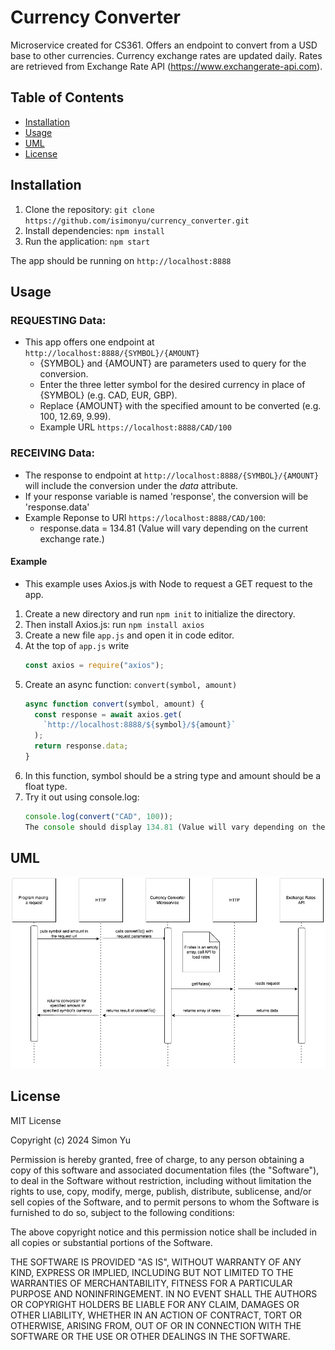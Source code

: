 # Currency Converter

Microservice created for CS361.
Offers an endpoint to convert from a USD base to other currencies.
Currency exchange rates are updated daily.
Rates are retrieved from Exchange Rate API (https://www.exchangerate-api.com).

## Table of Contents

- [Installation](#installation)
- [Usage](#usage)
- [UML](#uml)
- [License](#license)

## Installation

1. Clone the repository: `git clone https://github.com/isimonyu/currency_converter.git`
2. Install dependencies: `npm install`
3. Run the application: `npm start`

The app should be running on `http://localhost:8888`

## Usage

### REQUESTING Data:

- This app offers one endpoint at `http://localhost:8888/{SYMBOL}/{AMOUNT}`
  - {SYMBOL} and {AMOUNT} are parameters used to query for the conversion.
  - Enter the three letter symbol for the desired currency in place of {SYMBOL} (e.g. CAD, EUR, GBP).
  - Replace {AMOUNT} with the specified amount to be converted (e.g. 100, 12.69, 9.99).
  - Example URL `https://localhost:8888/CAD/100`

### RECEIVING Data:

- The response to endpoint at `http://localhost:8888/{SYMBOL}/{AMOUNT}` will include the conversion under the _data_ attribute.
- If your response variable is named 'response', the conversion will be 'response.data'
- Example Reponse to URl `https://localhost:8888/CAD/100`:
  - response.data = 134.81 (Value will vary depending on the current exchange rate.)

#### Example

- This example uses Axios.js with Node to request a GET request to the app.

1. Create a new directory and run `npm init` to initialize the directory.
2. Then install Axios.js: run `npm install axios`
3. Create a new file `app.js` and open it in code editor.
4. At the top of `app.js` write
   ```javascript
   const axios = require("axios");
   ```
5. Create an async function: `convert(symbol, amount)`
   ```javascript
   async function convert(symbol, amount) {
     const response = await axios.get(
       `http://localhost:8888/${symbol}/${amount}`
     );
     return response.data;
   }
   ```
6. In this function, symbol should be a string type and amount should be a float type.
7. Try it out using console.log:
   ```javascript
   console.log(convert("CAD", 100));
   The console should display 134.81 (Value will vary depending on the current exchange rate.)
   ```

## UML

![UML sequence diagram depicting the necessary calls for responses and requests.](imgs/UML.png)

## License

MIT License

Copyright (c) 2024 Simon Yu

Permission is hereby granted, free of charge, to any person obtaining a copy
of this software and associated documentation files (the "Software"), to deal
in the Software without restriction, including without limitation the rights
to use, copy, modify, merge, publish, distribute, sublicense, and/or sell
copies of the Software, and to permit persons to whom the Software is
furnished to do so, subject to the following conditions:

The above copyright notice and this permission notice shall be included in all
copies or substantial portions of the Software.

THE SOFTWARE IS PROVIDED "AS IS", WITHOUT WARRANTY OF ANY KIND, EXPRESS OR
IMPLIED, INCLUDING BUT NOT LIMITED TO THE WARRANTIES OF MERCHANTABILITY,
FITNESS FOR A PARTICULAR PURPOSE AND NONINFRINGEMENT. IN NO EVENT SHALL THE
AUTHORS OR COPYRIGHT HOLDERS BE LIABLE FOR ANY CLAIM, DAMAGES OR OTHER
LIABILITY, WHETHER IN AN ACTION OF CONTRACT, TORT OR OTHERWISE, ARISING FROM,
OUT OF OR IN CONNECTION WITH THE SOFTWARE OR THE USE OR OTHER DEALINGS IN THE
SOFTWARE.
